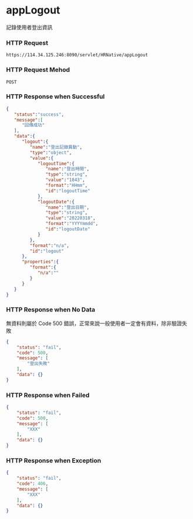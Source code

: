 # appLogout
記錄使用者登出資訊

### HTTP Request
```
https://114.34.125.246:8090/servlet/HRNative/appLogout
```

### HTTP Request Mehod
```
POST
```

### HTTP Response when Successful
```json
{
   "status":"success",
   "message":[
      "回傳成功"
   ],
   "data":{
      "logout":{
         "name":"登出記錄異動",
         "type":"object",
         "value":{
            "logoutTime":{
               "name":"登出時間",
               "type":"string",
               "value":"1843",
               "format":"HHmm",
               "id":"logoutTime"
            },
            "logoutDate":{
               "name":"登出日期",
               "type":"string",
               "value":"20220318",
               "format":"YYYYmmdd",
               "id":"logoutDate"
            }
         },
         "format":"n/a",
         "id":"logout"
      },
      "properties":{
         "format":{
            "n/a":""
         }
      }
   }
}
```

### HTTP Response when No Data
無資料則屬於 Code 500 錯誤，正常來說一般使用者一定會有資料，除非驗證失敗
```json
{
    "status": "fail",
    "code": 500,
    "message": [
        "登出失敗"
    ],
    "data": {}
}
```

### HTTP Response when Failed
```json
{
    "status": "fail",
    "code": 500,
    "message": [
        "XXX"
    ],
    "data": {}
}
```

### HTTP Response when Exception
```json
{
    "status": "fail",
    "code": 406,
    "message": [
        "XXX"
    ],
    "data": {}
}
```
